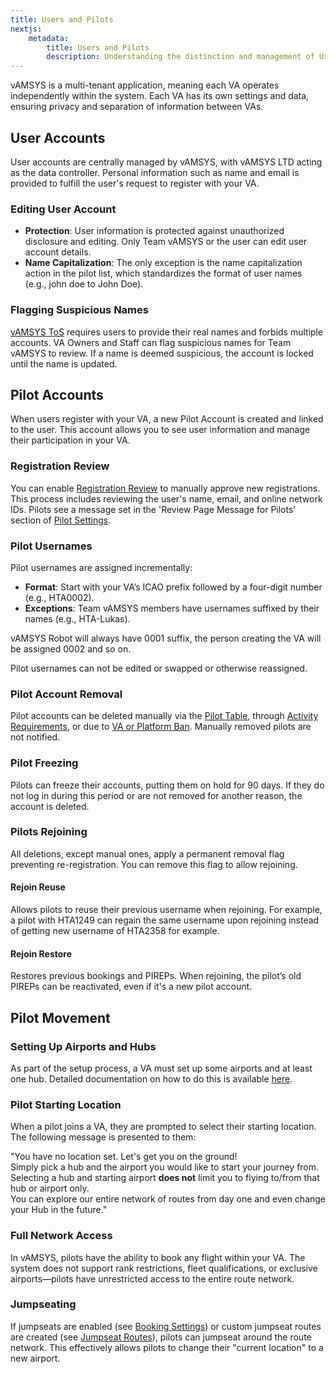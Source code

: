 ```yaml
---
title: Users and Pilots
nextjs:  
    metadata:  
        title: Users and Pilots  
        description: Understanding the distinction and management of Users and Pilots within the vAMSYS platform.
---
```


vAMSYS is a multi-tenant application, meaning each VA operates independently within the system. Each VA has its own settings and data, ensuring privacy and separation of information between VAs.

## User Accounts

User accounts are centrally managed by vAMSYS, with vAMSYS LTD acting as the data controller. Personal information such as name and email is provided to fulfill the user's request to register with your VA.

### Editing User Account

- **Protection**: User information is protected against unauthorized disclosure and editing. Only Team vAMSYS or the user can edit user account details.
- **Name Capitalization**: The only exception is the name capitalization action in the pilot list, which standardizes the format of user names (e.g., john doe to John Doe).

### Flagging Suspicious Names

[vAMSYS ToS](https://vamsys.io/legal) requires users to provide their real names and forbids multiple accounts. VA Owners and Staff can flag suspicious names for Team vAMSYS to review. If a name is deemed suspicious, the account is locked until the name is updated.

## Pilot Accounts

When users register with your VA, a new Pilot Account is created and linked to the user. This account allows you to see user information and manage their participation in your VA.

### Registration Review

You can enable [Registration Review](/settings/airline#pilot-settings) to manually approve new registrations. This process includes reviewing the user's name, email, and online network IDs. Pilots see a message set in the 'Review Page Message for Pilots' section of [Pilot Settings](/settings/airline#pilot-settings).

### Pilot Usernames

Pilot usernames are assigned incrementally:
- **Format**: Start with your VA’s ICAO prefix followed by a four-digit number (e.g., HTA0002).
- **Exceptions**: Team vAMSYS members have usernames suffixed by their names (e.g., HTA-Lukas).

vAMSYS Robot will always have 0001 suffix, the person creating the VA will be assigned 0002 and so on.

Pilot usernames can not be edited or swapped or otherwise reassigned.

### Pilot Account Removal

Pilot accounts can be deleted manually via the [Pilot Table](/orwell/pilots#pilot-list), through [Activity Requirements](/settings/airline#activity-settings), or due to [VA or Platform Ban](/orwell/pilots#pilot-bans). Manually removed pilots are not notified.

### Pilot Freezing

Pilots can freeze their accounts, putting them on hold for 90 days. If they do not log in during this period or are not removed for another reason, the account is deleted.

### Pilots Rejoining

All deletions, except manual ones, apply a permanent removal flag preventing re-registration. You can remove this flag to allow rejoining.

#### Rejoin Reuse

Allows pilots to reuse their previous username when rejoining. For example, a pilot with HTA1249 can regain the same username upon rejoining instead of getting new username of HTA2358 for example.

#### Rejoin Restore

Restores previous bookings and PIREPs. When rejoining, the pilot’s old PIREPs can be reactivated, even if it's a new pilot account.

## Pilot Movement

### Setting Up Airports and Hubs

As part of the setup process, a VA must set up some airports and at least one hub. Detailed documentation on how to do this is available [here](/vds/airports).

### Pilot Starting Location

When a pilot joins a VA, they are prompted to select their starting location. The following message is presented to them:

"You have no location set. Let\'s get you on the ground!  
Simply pick a hub and the airport you would like to start your journey from.  
Selecting a hub and starting airport **does not** limit you to flying to/from that hub or airport only.  
You can explore our entire network of routes from day one and even change your Hub in the future."

### Full Network Access

In vAMSYS, pilots have the ability to book any flight within your VA. The system does not support rank restrictions, fleet qualifications, or exclusive airports—pilots have unrestricted access to the entire route network.

### Jumpseating

If jumpseats are enabled (see [Booking Settings](/settings/airline#booking-settings)) or custom jumpseat routes are created (see [Jumpseat Routes](/vds/routes#jumpseat)), pilots can jumpseat around the route network. This effectively allows pilots to change their "current location" to a new airport.
